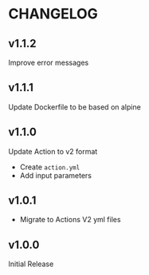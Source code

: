 # CHANGELOG

## v1.1.2

Improve error messages

## v1.1.1

Update Dockerfile to be based on alpine

## v1.1.0

Update Action to v2 format

- Create `action.yml`
- Add input parameters

## v1.0.1

- Migrate to Actions V2 yml files

## v1.0.0

Initial Release
